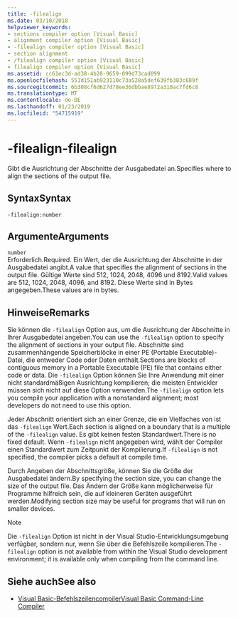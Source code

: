 ```yaml
---
title: -filealign
ms.date: 03/10/2018
helpviewer_keywords:
- sections compiler option [Visual Basic]
- alignment compiler option [Visual Basic]
- -filealign compiler option [Visual Basic]
- section alignment
- /filealign compiler option [Visual Basic]
- filealign compiler option [Visual Basic]
ms.assetid: cc61ec3d-ad38-4b28-9659-099d73cad099
ms.openlocfilehash: 551d151ab923110c73a528a5def639fb383c889f
ms.sourcegitcommit: 6b308cf6d627d78ee36dbbae8972a310ac7fd6c8
ms.translationtype: MT
ms.contentlocale: de-DE
ms.lasthandoff: 01/23/2019
ms.locfileid: "54715919"
---
```

# <a name="-filealign"></a><span data-ttu-id="8c3f6-102">-filealign</span><span class="sxs-lookup"><span data-stu-id="8c3f6-102">-filealign</span></span>
<span data-ttu-id="8c3f6-103">Gibt die Ausrichtung der Abschnitte der Ausgabedatei an.</span><span class="sxs-lookup"><span data-stu-id="8c3f6-103">Specifies where to align the sections of the output file.</span></span>  
  
## <a name="syntax"></a><span data-ttu-id="8c3f6-104">Syntax</span><span class="sxs-lookup"><span data-stu-id="8c3f6-104">Syntax</span></span>  
  
```  
-filealign:number  
```  
  
## <a name="arguments"></a><span data-ttu-id="8c3f6-105">Argumente</span><span class="sxs-lookup"><span data-stu-id="8c3f6-105">Arguments</span></span>  
 `number`  
 <span data-ttu-id="8c3f6-106">Erforderlich.</span><span class="sxs-lookup"><span data-stu-id="8c3f6-106">Required.</span></span> <span data-ttu-id="8c3f6-107">Ein Wert, der die Ausrichtung der Abschnitte in der Ausgabedatei angibt.</span><span class="sxs-lookup"><span data-stu-id="8c3f6-107">A value that specifies the alignment of sections in the output file.</span></span> <span data-ttu-id="8c3f6-108">Gültige Werte sind 512, 1024, 2048, 4096 und 8192.</span><span class="sxs-lookup"><span data-stu-id="8c3f6-108">Valid values are 512, 1024, 2048, 4096, and 8192.</span></span> <span data-ttu-id="8c3f6-109">Diese Werte sind in Bytes angegeben.</span><span class="sxs-lookup"><span data-stu-id="8c3f6-109">These values are in bytes.</span></span>  
  
## <a name="remarks"></a><span data-ttu-id="8c3f6-110">Hinweise</span><span class="sxs-lookup"><span data-stu-id="8c3f6-110">Remarks</span></span>  
 <span data-ttu-id="8c3f6-111">Sie können die `-filealign` Option aus, um die Ausrichtung der Abschnitte in Ihrer Ausgabedatei angeben.</span><span class="sxs-lookup"><span data-stu-id="8c3f6-111">You can use the `-filealign` option to specify the alignment of sections in your output file.</span></span> <span data-ttu-id="8c3f6-112">Abschnitte sind zusammenhängende Speicherblöcke in einer PE (Portable Executable)-Datei, die entweder Code oder Daten enthält.</span><span class="sxs-lookup"><span data-stu-id="8c3f6-112">Sections are blocks of contiguous memory in a Portable Executable (PE) file that contains either code or data.</span></span> <span data-ttu-id="8c3f6-113">Die `-filealign` Option können Sie Ihre Anwendung mit einer nicht standardmäßigen Ausrichtung kompilieren; die meisten Entwickler müssen sich nicht auf diese Option verwenden.</span><span class="sxs-lookup"><span data-stu-id="8c3f6-113">The `-filealign` option lets you compile your application with a nonstandard alignment; most developers do not need to use this option.</span></span>  
  
 <span data-ttu-id="8c3f6-114">Jeder Abschnitt orientiert sich an einer Grenze, die ein Vielfaches von ist das `-filealign` Wert.</span><span class="sxs-lookup"><span data-stu-id="8c3f6-114">Each section is aligned on a boundary that is a multiple of the `-filealign` value.</span></span> <span data-ttu-id="8c3f6-115">Es gibt keinen festen Standardwert.</span><span class="sxs-lookup"><span data-stu-id="8c3f6-115">There is no fixed default.</span></span> <span data-ttu-id="8c3f6-116">Wenn `-filealign` nicht angegeben wird, wählt der Compiler einen Standardwert zum Zeitpunkt der Kompilierung.</span><span class="sxs-lookup"><span data-stu-id="8c3f6-116">If `-filealign` is not specified, the compiler picks a default at compile time.</span></span>  
  
 <span data-ttu-id="8c3f6-117">Durch Angeben der Abschnittsgröße, können Sie die Größe der Ausgabedatei ändern.</span><span class="sxs-lookup"><span data-stu-id="8c3f6-117">By specifying the section size, you can change the size of the output file.</span></span> <span data-ttu-id="8c3f6-118">Das Ändern der Größe kann möglicherweise für Programme hilfreich sein, die auf kleineren Geräten ausgeführt werden.</span><span class="sxs-lookup"><span data-stu-id="8c3f6-118">Modifying section size may be useful for programs that will run on smaller devices.</span></span>  
  
> [!NOTE]
>  <span data-ttu-id="8c3f6-119">Die `-filealign` Option ist nicht in der Visual Studio-Entwicklungsumgebung verfügbar, sondern nur, wenn Sie über die Befehlszeile kompilieren.</span><span class="sxs-lookup"><span data-stu-id="8c3f6-119">The `-filealign` option is not available from within the Visual Studio development environment; it is available only when compiling from the command line.</span></span>  
  
## <a name="see-also"></a><span data-ttu-id="8c3f6-120">Siehe auch</span><span class="sxs-lookup"><span data-stu-id="8c3f6-120">See also</span></span>
- [<span data-ttu-id="8c3f6-121">Visual Basic-Befehlszeilencompiler</span><span class="sxs-lookup"><span data-stu-id="8c3f6-121">Visual Basic Command-Line Compiler</span></span>](../../../visual-basic/reference/command-line-compiler/index.md)

